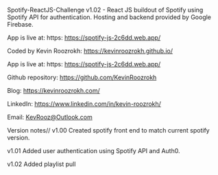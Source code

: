 Spotify-ReactJS-Challenge v1.02 - 
 React JS buildout of Spotify using Spotify API for authentication. Hosting and backend provided by Google Firebase.

App is live at: https: https://spotify-js-2c6dd.web.app/

Coded by Kevin Roozrokh: https://kevinroozrokh.github.io/

App is live at: https: https://spotify-js-2c6dd.web.app/

Github repository: https://github.com/KevinRoozrokh

Blog: https://kevinroozrokh.com/

LinkedIn: https://www.linkedin.com/in/kevin-roozrokh/

Email: KevRooz@Outlook.com


Version notes//
v1.00
Created spotify front end to match current spotify version.

v1.01
Added user authentication using Spotify API and Auth0.

v1.02
Added playlist pull


